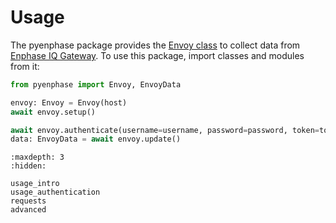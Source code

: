 # Usage

The pyenphase package provides the [Envoy class](#pyenphase.Envoy) to collect data from [Enphase IQ Gateway](https://enphase.com/en-us/products-and-services/envoy-and-combiner). To use this package, import classes and modules from it:

```python
from pyenphase import Envoy, EnvoyData

envoy: Envoy = Envoy(host)
await envoy.setup()

await envoy.authenticate(username=username, password=password, token=token)
data: EnvoyData = await envoy.update()
```

```{toctree}
:maxdepth: 3
:hidden:

usage_intro
usage_authentication
requests
advanced

```
